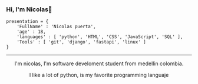 ### Hi, I'm Nicolas👋

```
presentation = {
    'FullName' : 'Nicolas puerta',
    'age' : 18,
    'languages' : [ 'python', 'HTML', 'CSS', 'JavaScript', 'SQL' ],
    'Tools' : [ 'git', 'django', 'fastapi', 'linux' ]
}
```
---
<div id="header" align="center">
    <p>
        I'm nicolas, I'm software develoment student from medellin colombia. 
    </p>
    <p>
        I like a lot of python, is my favorite programming languaje
    </p>
</div>

<!--
**NicolasPuerta/Nicolaspuerta** is a ✨ _special_ ✨ repository because its `README.md` (this file) appears on your GitHub profile.

Here are some ideas to get you started:

- 🔭 I’m currently working on ...
- 🌱 I’m currently learning ...
- 👯 I’m looking to collaborate on ...
- 🤔 I’m looking for help with ...
- 💬 Ask me about ...
- 📫 How to reach me: ...
- 😄 Pronouns: ...
- ⚡ Fun fact: ...
-->
